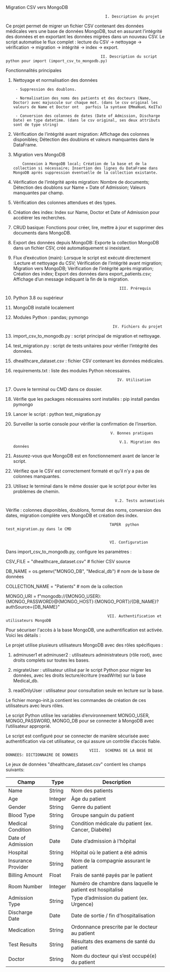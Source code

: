  Migration CSV vers MongoDB

                                                I. Description du projet 

Ce projet permet de migrer un fichier CSV contenant des données médicales vers une base de données MongoDB, tout en assurant l’intégrité des données et en exportant les données migrées dans un nouveau CSV.
Le script automatise le flux complet : lecture du CSV → nettoyage → vérification → migration → intégrité → index → export.

                                              II. Description du script python pour import (import_csv_to_mongodb.py)

Fonctionnalités principales

1. Nettoyage et normalisation des données

        - Suppression des doublons.

        - Normalisation des noms des patients et des docteurs (Name, Doctor) avec majuscule sur chaque mot. (dans le csv original les valeurs de Name et Doctor ont   parfois la syntaxe EMmaNueL KeITa)

        - Conversion des colonnes de dates (Date of Admission, Discharge Date) en type datetime. (dans le csv original, ses deux attributs sont de type string)

2. Vérification de l’intégrité avant migration: Affichage des colonnes disponibles; Détection des doublons et valeurs manquantes dans le DataFrame.

3. Migration vers MongoDB

           Connexion à MongoDB local; Création de la base et de la collection si nécessaire; Insertion des lignes du DataFrame dans MongoDB après suppression éventuelle de la collection existante.

3. Vérification de l’intégrité après migration: Nombre de documents; Détection des doublons sur Name + Date of Admission; Valeurs manquantes par champ.

4. Vérification  des colonnes attendues et des types.

5. Création des index:  Index sur Name, Doctor et Date of Admission pour accélérer les recherches.

6. CRUD basique:  Fonctions pour créer, lire, mettre à jour et supprimer des documents dans MongoDB.

7. Export des données depuis MongoDB: Exporte la collection MongoDB dans un fichier CSV, créé automatiquement si inexistant.

8. Flux d’exécution (main): Lorsque le script est exécuté directement :Lecture et nettoyage du CSV; Vérification de l’intégrité avant migration; Migration vers MongoDB; Vérification de l’intégrité après migration; Création des index; Export des données dans export_patients.csv; Affichage d’un message indiquant la fin de la migration.


                                                      III. Prérequis

1. Python 3.8 ou supérieur

2. MongoDB installé localement

3. Modules Python : pandas; pymongo

                                                   IV. Fichiers du projet

1. import_csv_to_mongodb.py : script principal de migration et nettoyage.

2. test_migration.py : script de tests unitaires pour vérifier l’intégrité des données.

3. dhealthcare_dataset.csv : fichier CSV contenant les données médicales.

4. requirements.txt : liste des modules Python nécessaires.

                                               
                                                     IV. Utilisation

1. Ouvre le terminal ou CMD dans ce dossier.

2. Vérifie que les packages nécessaires sont installés : pip install pandas pymongo

3. Lancer le script : python  test_migration.py

4. Surveiller la sortie console pour vérifier  la confirmation de l’insertion.

                                                  V. Bonnes pratiques

                                                      V.1. Migration des données

1. Assurez-vous que MongoDB est en fonctionnement avant de lancer le script.

2. Vérifiez que le CSV est correctement formaté et qu’il n’y a pas de colonnes manquantes.

3. Utilisez le terminal dans le même dossier que le script pour éviter les problèmes de chemin.
                                                 

                                                    V.2. Tests automatisés

Vérifie : colonnes disponibles, doublons, format des noms, conversion des dates, migration complète vers MongoDB et création des index.

                                                  TAPER  python test_migration.py dans le CMD


                                                  VI. Configuration

Dans import_csv_to_mongodb.py, configure les paramètres :

CSV_FILE = "dhealthcare_dataset.csv"  # fichier CSV source

DB_NAME = os.getenv("MONGO_DB", "Medical_db") # nom de la base de données

COLLECTION_NAME = "Patients"             # nom de la collection

MONGO_URI = f"mongodb://{MONGO_USER}:{MONGO_PASSWORD}@{MONGO_HOST}:{MONGO_PORT}/{DB_NAME}?authSource={DB_NAME}"
                   


                                                 VII. Authentification et utilisateurs MongoDB

Pour sécuriser l'accès à la base MongoDB, une authentification est activée. Voici les détails :

Le projet utilise plusieurs utilisateurs MongoDB avec des rôles spécifiques :

1. adminuser1 et adminuser2 : utilisateurs administrateurs (rôle root), avec droits complets sur toutes les bases.

2. migrateUser : utilisateur utilisé par le script Python pour migrer les données, avec les droits lecture/écriture (readWrite) sur la base Medical_db.

3. readOnlyUser : utilisateur pour consultation seule en lecture sur la base.

Le fichier mongo-init.js contient les commandes de création de ces utilisateurs avec leurs rôles.

Le script Python utilise les variables d’environnement MONGO_USER, MONGO_PASSWORD, MONGO_DB pour se connecter à MongoDB avec l’utilisateur approprié.

Le script est configuré pour se connecter de manière sécurisée avec authentification via cet utilisateur, ce qui assure un contrôle d’accès fiable.


                                         VIII.  SCHEMAS DE LA BASE DE  DONNEES: DICTIONNAIRE DE DONNEES

Le jeux de données  "dhealthcare_dataset.csv" contient les champs suivants:


| Champ               | Type    | Description                                                                 |
|--------------------|---------|-----------------------------------------------------------------------------|
| Name               | String  | Nom des patients                                                           |
| Age                | Integer | Âge du patient                                                             |
| Gender             | String  | Genre du patient                                                          |
| Blood Type         | String  | Groupe sanguin du patient                                                 |
| Medical Condition  | String  | Condition médicale du patient (ex. Cancer, Diabète)                        |
| Date of Admission  | Date    | Date d’admission à l’hôpital                                              |
| Hospital           | String  | Hôpital où le patient a été admis                                         |
| Insurance Provider | String  | Nom de la compagnie assurant le patient                                   |
| Billing Amount     | Float   | Frais de santé payés par le patient                                       |
| Room Number        | Integer | Numéro de chambre dans laquelle le patient est hospitalisé                |
| Admission Type     | String  | Type d’admission du patient (ex. Urgence)                      |
| Discharge Date     | Date    | Date de sortie / fin d’hospitalisation                                     |
| Medication         | String  | Ordonnance prescrite par le docteur au patient                             |
| Test Results       | String  | Résultats des examens de santé du patient                                  |
| Doctor             | String  | Nom du docteur qui s’est occupé(e) du patient                              |

